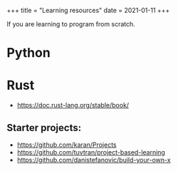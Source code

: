 +++
title = "Learning resources"
date = 2021-01-11
+++

If you are learning to program from scratch.

# Python

# Rust
* https://doc.rust-lang.org/stable/book/

## Starter projects:

* https://github.com/karan/Projects
* https://github.com/tuvtran/project-based-learning
* https://github.com/danistefanovic/build-your-own-x
